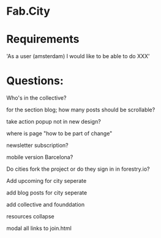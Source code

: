 # Fab.City


# Requirements

'As a user (amsterdam) I would like to be able to do XXX'


# Questions:

Who's in the collective?

for the section blog; how many posts should be scrollable?

take action popup not in new design?

where is page "how to be part of change"

newsletter subscription?

mobile version Barcelona?

Do cities fork the project or do they sign in in forestry.io?




Add upcoming for city seperate

add blog posts for city seperate


add collective and founddation

resources collapse

modal all links to join.html

